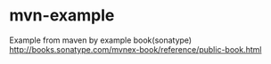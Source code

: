 mvn-example
===========
Example from maven by example book(sonatype)
http://books.sonatype.com/mvnex-book/reference/public-book.html
